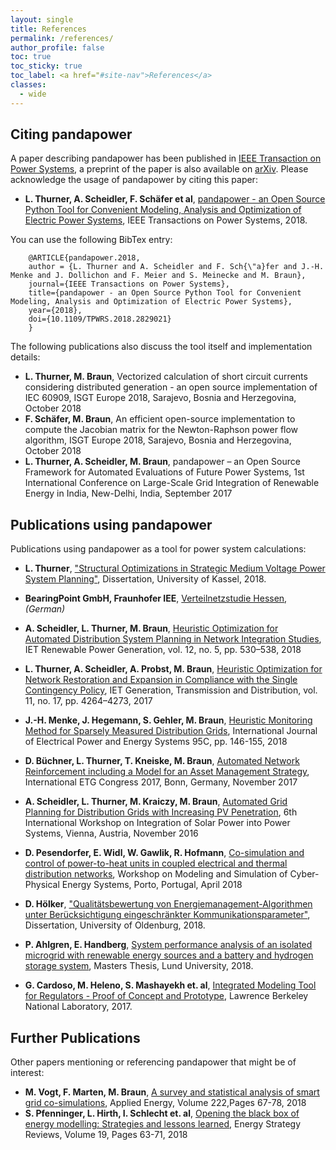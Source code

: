 ```yaml
---
layout: single
title: References
permalink: /references/
author_profile: false
toc: true
toc_sticky: true
toc_label: <a href="#site-nav">References</a>
classes:
  - wide
---
```


## Citing pandapower <a name="citing"></a>

A paper describing pandapower has been published in [IEEE Transaction on Power Systems](https://doi.org/10.1109/TPWRS.2018.2829021), a preprint of the paper is also available on [arXiv](https://arxiv.org/abs/1709.06743). Please acknowledge the usage of pandapower by citing this paper:

- **L. Thurner, A. Scheidler, F. Schäfer et al**, [pandapower - an Open Source Python Tool for Convenient Modeling, Analysis and Optimization of Electric Power Systems](https://arxiv.org/abs/1709.06743), IEEE Transactions on Power Systems, 2018.

You can use the following BibTex entry:

```
	@ARTICLE{pandapower.2018,
	author = {L. Thurner and A. Scheidler and F. Sch{\"a}fer and J.-H. Menke and J. Dollichon and F. Meier and S. Meinecke and M. Braun},
	journal={IEEE Transactions on Power Systems},
	title={pandapower - an Open Source Python Tool for Convenient Modeling, Analysis and Optimization of Electric Power Systems},
	year={2018},
	doi={10.1109/TPWRS.2018.2829021}
	}
```

The following publications also discuss the tool itself and implementation details:

- **L. Thurner, M. Braun**, Vectorized calculation of short circuit currents considering distributed generation - an open source implementation of IEC 60909, ISGT Europe 2018, Sarajevo, Bosnia and Herzegovina, October 2018
- **F. Schäfer, M. Braun**, An efficient open-source implementation to compute the Jacobian matrix for the Newton-Raphson power flow algorithm, ISGT Europe 2018, Sarajevo, Bosnia and Herzegovina, October 2018
- **L. Thurner, A. Scheidler, M. Braun**, pandapower – an Open Source Framework for Automated Evaluations of Future Power Systems, 1st International Conference on Large-Scale Grid Integration of Renewable Energy in India, New-Delhi, India, September 2017

## Publications using pandapower

Publications using pandapower as a tool for power system calculations:

- **L. Thurner**, ["Structural Optimizations in Strategic Medium Voltage Power System Planning"](http://www.upress.uni-kassel.de/katalog/abstract.php?978-3-7376-0538-0), Dissertation, University of Kassel, 2018.

- **BearingPoint GmbH, Fraunhofer IEE**, [Verteilnetzstudie Hessen](https://www.house-of-energy.org/mm/2018_Verteilnetzstudie_Hessen_2024_bis_2034.pdf), *(German)*

- **A. Scheidler, L. Thurner, M. Braun**, [Heuristic Optimization for Automated Distribution System Planning in Network Integration Studies](https://arxiv.org/abs/1711.03331), IET Renewable Power Generation, vol. 12, no. 5, pp. 530–538, 2018
- **L. Thurner, A. Scheidler, A. Probst, M. Braun**, [Heuristic Optimization for Network Restoration and Expansion in Compliance with the Single Contingency Policy](https://ieeexplore.ieee.org/document/8128873/), IET Generation, Transmission and Distribution, vol. 11, no. 17, pp. 4264–4273, 2017
- **J.-H. Menke, J. Hegemann, S. Gehler, M. Braun**, [Heuristic Monitoring Method for Sparsely Measured Distribution Grids](https://www.sciencedirect.com/science/article/pii/S0142061517310311), International Journal of Electrical Power and Energy Systems 95C, pp. 146-155, 2018

- **D. Büchner, L. Thurner, T. Kneiske, M. Braun**, [Automated Network Reinforcement including a Model for an Asset Management Strategy](https://ieeexplore.ieee.org/document/8278724/), International ETG Congress 2017, Bonn, Germany, November 2017
- **A. Scheidler, L. Thurner, M. Kraiczy, M. Braun**, [Automated Grid Planning for Distribution Grids with Increasing PV Penetration](https://www.uni-kassel.de/eecs/fileadmin/datas/fb16/Fachgebiete/energiemanagement/Mitarbeitende/Scheidler__Thurner__Kraiczy__Braun_-_Automated_Grid_Planning_for_Distribution_Grids_with_Increasing_PV_Penetration.pdf), 6th International Workshop on Integration of Solar Power into Power Systems, Vienna, Austria, November 2016
- **D. Pesendorfer, E. Widl, W. Gawlik, R. Hofmann**, [Co-simulation and control of power-to-heat units in coupled electrical and thermal distribution networks](https://ieeexplore.ieee.org/document/8405396/),  Workshop on Modeling and Simulation of Cyber-Physical Energy Systems, Porto, Portugal, April 2018

- **D. Hölker**, ["Qualitätsbewertung von Energiemanagement-Algorithmen unter Berücksichtigung eingeschränkter Kommunikationsparameter"](https://www.uni-oldenburg.de/fileadmin/user_upload/informatik/hoequa18.pdf), Dissertation, University of Oldenburg, 2018.

- **P. Ahlgren, E. Handberg**, [System performance analysis of an isolated microgrid with renewable energy sources and a battery and hydrogen storage system](http://lup.lub.lu.se/luur/download?func=downloadFile&recordOId=8937880&fileOId=8937884), Masters Thesis, Lund University, 2018.

- **G. Cardoso, M. Heleno, S. Mashayekh et. al**, [Integrated Modeling Tool for Regulators - Proof of Concept and Prototype](https://www.districtenergy.org/HigherLogic/System/DownloadDocumentFile.ashx?DocumentFileKey=c7b57d8f-13ad-9bd7-1361-8a21a8a72a50&forceDialog=0), Lawrence Berkeley National Laboratory, 2017.

## Further Publications

Other papers mentioning or referencing pandapower that might be of interest:

- **M. Vogt, F. Marten, M. Braun**, [A survey and statistical analysis of smart grid co-simulations](https://doi.org/10.1016/j.apenergy.2018.03.123), Applied Energy, Volume 222,Pages 67-78, 2018
- **S. Pfenninger, L. Hirth, I. Schlecht et. al**, [Opening the black box of energy modelling: Strategies and lessons learned](https://doi.org/10.1016/j.esr.2017.12.002), Energy Strategy Reviews, Volume 19, Pages 63-71, 2018

